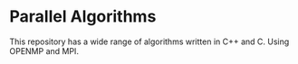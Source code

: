 # Parallel Algorithms

This repository has a wide range of algorithms written in C++ and C. Using OPENMP and MPI.
